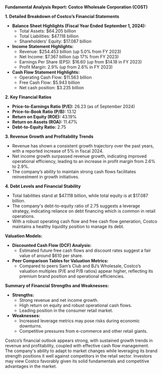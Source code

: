 **Fundamental Analysis Report: Costco Wholesale Corporation (COST)**

**1. Detailed Breakdown of Costco’s Financial Statements**
- **Balance Sheet Highlights (Fiscal Year Ended September 1, 2024):**
  - Total Assets: $64.205 billion
  - Total Liabilities: $47.118 billion
  - Shareholders' Equity: $17.087 billion
- **Income Statement Highlights:**
  - Revenue: $254.453 billion (up 5.0% from FY 2023)
  - Net Income: $7.367 billion (up 17% from FY 2023)
  - Earnings Per Share (EPS): $16.60 (up from $14.18 in FY 2023)
  - Profit Margin: 2.9% (up from 2.6% in FY 2023)
- **Cash Flow Statement Highlights:**
  - Operating Cash Flow: $11.563 billion
  - Free Cash Flow: $5.943 billion
  - Net cash position: $3.235 billion

**2. Key Financial Ratios**
- **Price-to-Earnings Ratio (P/E):** 26.23 (as of September 2024)
- **Price-to-Book Ratio (P/B):** 13.12
- **Return on Equity (ROE):** 43.19%
- **Return on Assets (ROA):** 11.47%
- **Debt-to-Equity Ratio:** 2.75

**3. Revenue Growth and Profitability Trends**
- Revenue has shown a consistent growth trajectory over the past years, with a reported increase of 5% in fiscal 2024.
- Net income growth surpassed revenue growth, indicating improved operational efficiency, leading to an increase in profit margin from 2.6% to 2.9%.
- The company’s ability to maintain strong cash flows facilitates reinvestment in growth initiatives.

**4. Debt Levels and Financial Stability**
- Total liabilities stand at $47.118 billion, while total equity is at $17.087 billion.
- The company's debt-to-equity ratio of 2.75 suggests a leverage strategy, indicating reliance on debt financing which is common in retail operations.
- With a robust operating cash flow and free cash flow generation, Costco maintains a healthy liquidity position to manage its debt.

**Valuation Models:**
- **Discounted Cash Flow (DCF) Analysis:** 
  - Estimated future free cash flows and discount rates suggest a fair value of around $610 per share.
- **Peer Comparison Tables for Valuation Metrics:**
  - Compared to peers Sam’s Club and BJ’s Wholesale, Costco’s valuation multiples (P/E and P/B ratios) appear higher, reflecting its premium brand position and operational efficiencies.

**Summary of Financial Strengths and Weaknesses:**
- **Strengths:**
  - Strong revenue and net income growth.
  - High return on equity and robust operational cash flows.
  - Leading position in the consumer retail market.
- **Weaknesses:**
  - Increased leverage metrics may pose risks during economic downturns.
  - Competitive pressures from e-commerce and other retail giants.

Costco’s financial outlook appears strong, with sustained growth trends in revenue and profitability, coupled with effective cash flow management. The company's ability to adapt to market changes while leveraging its brand strength positions it well against competitors in the retail sector. Investors may view Costco favorably given its solid fundamentals and competitive advantages in the market.